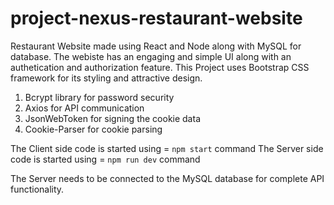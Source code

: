 # project-nexus-restaurant-website
 Restaurant Website made using React and Node along with MySQL for database. The webiste has an engaging and simple UI along with an authetication and authorization feature.
 This Project uses Bootstrap CSS framework for its styling and attractive design. 
1) Bcrypt library for password security 
2) Axios for API communication
3) JsonWebToken for signing the cookie data
4) Cookie-Parser for cookie parsing

The Client side code is started using = ` npm start ` command
The Server side code is started using = ` npm run dev ` command

The Server needs to be connected to the MySQL database for complete API functionality.
